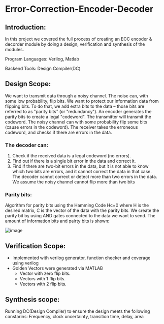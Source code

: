 # Error-Correction-Encoder-Decoder

## Introduction:

In this project we covered the full process of creating an ECC encoder & decorder module by doing a design, verification and synthesis of the modules.

Program Languages: Verilog, Matlab

Backend Tools: Design Compiler(DC)   

## Design Scope:

 We want to transmit data through a noisy channel. The noise can, with some low probability, flip bits.
 We want to protect our information data from flipping bits. To do that, we add extra bits to the data – those bits are referred to as "parity bits" (or "redundancy").
 An encoder generates the parity bits to create a legal "codeword". 
 The transmitter will transmit the codeword. The noisy channel can with some probability flip some bits (cause errors in the codeword). 
 The receiver takes the erroneous codeword, and checks if there are errors in the data.

 ### The decoder can:

 1. Check if the received data is a legal codeword (no errors).
 2. Find out if there is a single bit error in the data and correct it.
 3. Find if there are two-bit errors in the data, but it is not able to know which two bits are errors, and it cannot correct the data in that case.
 The decoder cannot correct or detect more than two errors in the data. We assume the noisy channel cannot flip more than two bits

 ### Parity bits:

 Algorithm for parity bits using the Hamming Code Hc=0 where H is the desired matrix, C is the vector of the data with the parity bits.
 We create the parity bit by using AND gates connected to the data we want to send.
 The amount of information bits and pairty bits is shown:

 ![image](https://user-images.githubusercontent.com/94614385/202894332-eae66deb-e110-46ba-a71a-796f570fda4a.png)

## Verification Scope:

 - Implemented with verilog generator, function checker and coverage using verilog   
 - Golden Vectors were generated via MATLAB
   - Vector with zero flip bits.
 	- Vectors with 1 flip bits.
 	- Vectors with 2 flip bits.

## Synthesis scope:

  Running DC(Design Compiler) to ensure the design meets the following constarins: Frequency, clock uncertainty, transition time, delay, area    
